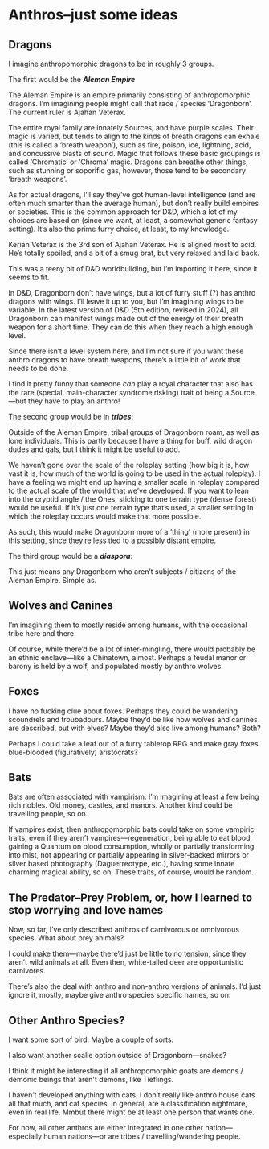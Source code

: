 # Anthros–just some ideas

## Dragons

I imagine anthropomorphic dragons to be in roughly 3 groups.

The first would be the ***Aleman Empire***

The Aleman Empire is an empire primarily consisting of anthropomorphic dragons. I’m imagining people might call that race / species ‘Dragonborn’. The current ruler is Ajahan Veterax. 

The entire royal family are innately Sources, and have purple scales. Their magic is varied, but tends to align to the kinds of breath dragons can exhale (this is called a ‘breath weapon’), such as fire, poison, ice, lightning, acid, and concussive blasts of sound. Magic that follows these basic groupings is called ‘Chromatic’ or ‘Chroma’ magic. Dragons can breathe other things, such as stunning or soporific gas, however, those tend to be secondary ‘breath weapons’. 

As for actual dragons, I’ll say they’ve got human-level intelligence (and are often much smarter than the average human), but don’t really build empires or societies. This is the common approach for D&D, which a lot of my choices are based on (since we want, at least, a somewhat generic fantasy setting). It’s also the prime furry choice, at least, to my knowledge. 

Kerian Veterax is the 3rd son of Ajahan Veterax. He is aligned most to acid. He’s totally spoiled, and a bit of a smug brat, but very relaxed and laid back. 

This was a teeny bit of D&D worldbuilding, but I’m importing it here, since it seems to fit. 

In D&D, Dragonborn don’t have wings, but a lot of furry stuff (?) has anthro dragons with wings. I’ll leave it up to you, but I’m imagining wings to be variable. In the latest version of D&D (5th edition, revised in 2024), all Dragonborn can manifest wings made out of the energy of their breath weapon for a short time. They can do this when they reach a high enough level.

Since there isn’t a level system here, and I’m not sure if you want these anthro dragons to have breath weapons, there’s a little bit of work that needs to be done.

I find it pretty funny that someone *can* play a royal character that also has the rare (special, main-character syndrome risking) trait of being a Source—but they have to play an anthro!

The second group would be in ***tribes***:

Outside of the Aleman Empire, tribal groups of Dragonborn roam, as well as lone individuals. This is partly because I have a thing for buff, wild dragon dudes and gals, but I think it might be useful to add. 

We haven’t gone over the scale of the roleplay setting (how big it is, how vast it is, how much of the world is going to be used in the actual roleplay). I have a feeling we might end up having a smaller scale in roleplay compared to the actual scale of the world that we’ve developed. If you want to lean into the cryptid angle / the Ones, sticking to one terrain type (dense forest) would be useful. If it’s just one terrain type that’s used, a smaller setting in which the roleplay occurs would make that more possible.

As such, this would make Dragonborn more of a ‘thing’ (more present) in this setting, since they’re less tied to a possibly distant empire.

The third group would be a ***diaspora***:

This just means any Dragonborn who aren’t subjects / citizens of the Aleman Empire. Simple as.

## Wolves and Canines

I’m imagining them to mostly reside among humans, with the occasional tribe here and there. 

Of course, while there’d be a lot of inter-mingling, there would probably be an ethnic enclave—like a Chinatown, almost. Perhaps a feudal manor or barony is held by a wolf, and populated mostly by anthro wolves. 

## Foxes

I have no fucking clue about foxes. Perhaps they could be wandering scoundrels and troubadours. Maybe they’d be like how wolves and canines are described, but with elves? Maybe they’d also live among humans? Both?

Perhaps I could take a leaf out of a furry tabletop RPG and make gray foxes blue-blooded (figuratively) aristocrats?

## Bats

Bats are often associated with vampirism. I’m imagining at least a few being rich nobles. Old money, castles, and manors. Another kind could be travelling people, so on. 

If vampires exist, then anthropomorphic bats could take on some vampiric traits, even if they aren’t vampires—regeneration, being able to eat blood, gaining a Quantum on blood consumption, wholly or partially transforming into mist, not appearing or partially appearing in silver-backed mirrors or silver based photography (Daguerreotype, etc.), having some innate charming magical ability, so on. These traits, of course, would be random. 

## The Predator–Prey Problem, or, how I learned to stop worrying and love names

Now, so far, I’ve only described anthros of carnivorous or omnivorous species. What about prey animals?

I could make them—maybe there’d just be little to no tension, since they aren’t wild animals at all. Even then, white-tailed deer are opportunistic carnivores. 

There’s also the deal with anthro and non-anthro versions of animals. I’d just ignore it, mostly, maybe give anthro species specific names, so on. 

## Other Anthro Species?
I want some sort of bird. Maybe a couple of sorts. 

I also want another scalie option outside of Dragonborn—snakes?

I think it might be interesting if all anthropomorphic goats are demons / demonic beings that aren't demons, like Tieflings.

I haven’t developed anything with cats. I don’t really like anthro house cats all that much, and cat species, in general, are a classification nightmare, even in real life. Mmbut there might be at least one person that wants one. 

For now, all other anthros are either integrated in one other nation—especially human nations—or are tribes / travelling/wandering people.


